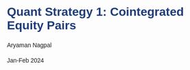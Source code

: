 <!DOCTYPE html>
<html lang="en">
<head>
    <meta charset="UTF-8">
    <meta name="viewport" content="width=device-width, initial-scale=1.0">
    <title>Quant Strategy 1: Cointegrated Equity Pairs</title>
    <style>
        body {
            font-family: Arial, sans-serif;
            margin: 40px;
        }
        h1 {
            color: #1f3d7a;
        }
        p {
            line-height: 1.6;
        }
        .pdf-link {
            margin-top: 20px;
        }
    </style>
</head>
<body>
    <h1>Quant Strategy 1: Cointegrated Equity Pairs</h1>
    <p>Aryaman Nagpal</p>
    <p>Jan-Feb 2024</p>
    <div class="https://github.com/aryamann04/NEWEIGQuantInternship/files/14254910/Quant.Initial.Proposal.pdf">
    </div>
</body>
</html>
